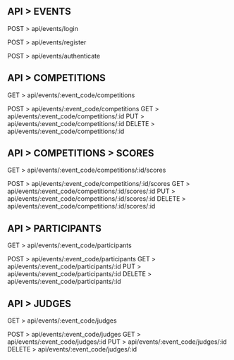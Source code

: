 ## API > EVENTS
POST  > api/events/login

POST  > api/events/register

POST  > api/events/authenticate


## API > COMPETITIONS
GET    > api/events/:event_code/competitions

POST   > api/events/:event_code/competitions
GET    > api/events/:event_code/competitions/:id
PUT    > api/events/:event_code/competitions/:id
DELETE > api/events/:event_code/competitions/:id

## API > COMPETITIONS > SCORES
GET    > api/events/:event_code/competitions/:id/scores

POST   > api/events/:event_code/competitions/:id/scores
GET    > api/events/:event_code/competitions/:id/scores/:id
PUT    > api/events/:event_code/competitions/:id/scores/:id
DELETE > api/events/:event_code/competitions/:id/scores/:id


## API > PARTICIPANTS
GET    > api/events/:event_code/participants

POST   > api/events/:event_code/participants
GET    > api/events/:event_code/participants/:id
PUT    > api/events/:event_code/participants/:id
DELETE > api/events/:event_code/participants/:id


## API > JUDGES
GET    > api/events/:event_code/judges

POST   > api/events/:event_code/judges
GET    > api/events/:event_code/judges/:id
PUT    > api/events/:event_code/judges/:id
DELETE > api/events/:event_code/judges/:id